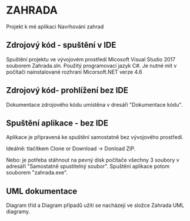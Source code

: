 # ZAHRADA
Projekt k mé aplikaci Navrhování zahrad

Zdrojový kód - spuštění v IDE
------------------------------
Spuštění projektu ve vývojovém prostředí Micosoft Visual Studio 2017 souborem Zahrada.sln. Použitý programovací jazyk C#. Je nutné mít v počítači nainstalované rozhraní Micorsoft.NET verze 4.6

Zdrojový kód- prohlížení bez IDE
--------------------------------
Dokumentace zdrojového kódu umístěna v dresáři "Dokumentace kódu".

Spuštění aplikace - bez IDE
---------------------------
Aplikace je připravená ke spuštění samostatně bez vývojového prostředí.

Ideálně: tlačítkem Clone or Download -> Donload ZIP.

Nebo: je potřeba stáhnout na pevný disk počítače všechny 3 soubory v adresáři "Samostatně spustitelný soubor". Spuštění aplikace potom souborem "zahrada.exe".

UML dokumentace
----------------
Diagram tříd a Diagram případů užití se nacházejí ve složce Zahrada UML diagramy.


